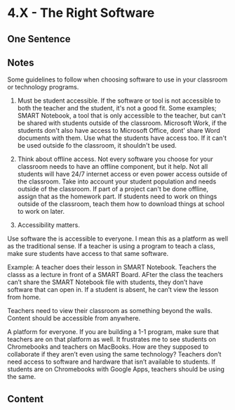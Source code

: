 # 4.X - The Right Software

## One Sentence

## Notes
Some guidelines to follow when choosing software to use in your classroom or technology programs.

1. Must be student accessible. If the software or tool is not accessible to both the teacher and the student, it's not a good fit. Some examples; SMART Notebook, a tool that is only accessible to the teacher, but can't be shared with students outside of the classroom. Microsoft Work, if the students don't also have access to Microsoft Office, dont' share Word documents with them. Use what the students have access too. If it can't be used outside fo the classroom, it shouldn't be used.

2. Think about offline access. Not every software you choose for your classroom needs to have an offline component, but it help. Not all students will have 24/7 internet access or even power access outside of the classroom. Take into account your student population and needs outside of the classroom. If part of a project can't be done offline, assign that as the homework part. If students need to work on things outside of the classroom, teach them how to download things at school to work on later.

2. Accessibility matters.

Use software the is accessible to everyone. I mean this as a platform as well as the traditional sense. If a teacher is using a program to teach a class, make sure students have access to that same software. 

Example: A teacher does their lesson in SMART Notebook. Teachers the classs as a lecture in front of a SMART Board. AFter the class the teachers can’t share the SMART Notebook file with students, they don’t have software that can open in. If a student is absent, he can’t view the lesson from home. 

Teachers need to view their classroom as something beyond the walls. Content should be accessible from anywhere. 

A platform for everyone. If you are building a 1-1 program, make sure that teachers are on that platform as well. It frustrates me to see students on Chromebooks and teachers on MacBooks. How are they supposed to collaborate if they aren’t even using the same technology? Teachers don’t need access to software and hardware that isn’t available to students. If students are on Chromebooks with Google Apps, teachers should be using the same. 

## Content

